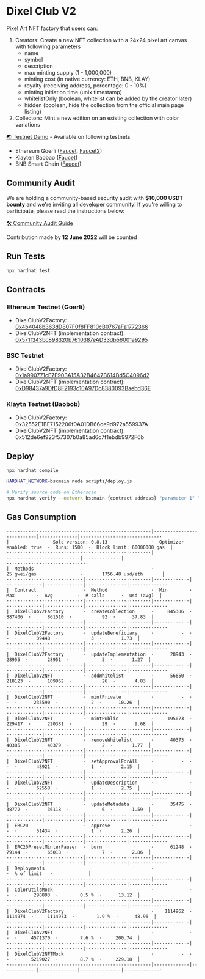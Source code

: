 # Dixel Club V2

Pixel Art NFT factory that users can:
1. Creators: Create a new NFT collection with a 24x24 pixel art canvas with following parameters
    - name
    - symbol
    - description
    - max minting supply (1 - 1,000,000)
    - minting cost (in native currency: ETH, BNB, KLAY)
    - royalty (receiving address, percentage: 0 - 10%)
    - minting initiation time (unix timestamp)
    - whitelistOnly (boolean, whitelist can be added by the creator later)
    - hidden (boolean, hide the collection from the official main page listing)
2. Collectors: Mint a new edition on an existing collection with color variations

[🌏 Testnet Demo](https://v2testnet.dixel.club/) - Available on following testnets
- Ethereum Goerli ([Faucet](https://goerli-faucet.mudit.blog/), [Faucet2](https://faucet.paradigm.xyz/))
- Klayten Baobao ([Faucet](https://baobab.wallet.klaytn.foundation/faucet))
- BNB Smart Chain ([Faucet](https://testnet.binance.org/faucet-smart))

## Community Audit
We are holding a community-based security audit with **$10,000 USDT bounty** and we're inviting all developer community!
If you're willing to participate, please read the instructions below:

[🛠 Community Audit Guide](https://github.com/Steemhunt/dixel-v2-contract/blob/main/COMMUNITY_AUDIT.md)

Contribution made by **12 June 2022** will be counted

## Run Tests
```bash
npx hardhat test
```

## Contracts

### Ethereum Testnet (Goerli)
- DixelClubV2Factory: [0x4b4048b363dD807F0f8FF810cB0767aFa1772366](https://goerli.etherscan.io/address/0x4b4048b363dD807F0f8FF810cB0767aFa1772366#code)
- DixelClubV2NFT (implementation contract): [0x571f343bc898320b7610387eAD33db56001a9295](https://goerli.etherscan.io/address/0x571f343bc898320b7610387eAD33db56001a9295#code)

### BSC Testnet
- DixelClubV2Factory: [0x1a990771cE7F903A15A32B4647B614Bd5C4096d2](https://testnet.bscscan.com/address/0x1a990771cE7F903A15A32B4647B614Bd5C4096d2#code)
- DixelClubV2NFT (implementation contract): [0xD98437a9DfD8F2193c10A97Dc8380093Baebd36E](https://testnet.bscscan.com/address/0xD98437a9DfD8F2193c10A97Dc8380093Baebd36E#code)

### Klaytn Testnet (Baobob)
- DixelClubV2Factory: 0x32552E1BE7152206f0A01DB66de9d972a559937A
- DixelClubV2NFT (implementation contract): 0x512de6ef923f57307b0a85ad6c7f1ebdb9972F6b

## Deploy
```bash
npx hardhat compile

HARDHAT_NETWORK=bscmain node scripts/deploy.js

# Verify source code on Etherscan
npx hardhat verify --network bscmain {contract address} "parameter 1" "parameter 2"
```

## Gas Consumption
```
·----------------------------------------------------|---------------------------|--------------|-----------------------------·
|                Solc version: 0.8.13                ·  Optimizer enabled: true  ·  Runs: 1500  ·  Block limit: 60000000 gas  │
·····················································|···························|··············|······························
|  Methods                                           ·               25 gwei/gas                ·       1756.48 usd/eth       │
····························|························|·············|·············|··············|···············|··············
|  Contract                 ·  Method                ·  Min        ·  Max        ·  Avg         ·  # calls      ·  usd (avg)  │
····························|························|·············|·············|··············|···············|··············
|  DixelClubV2Factory       ·  createCollection      ·     845306  ·     887406  ·      861510  ·           92  ·      37.83  │
····························|························|·············|·············|··············|···············|··············
|  DixelClubV2Factory       ·  updateBeneficiary     ·          -  ·          -  ·       39448  ·            3  ·       1.73  │
····························|························|·············|·············|··············|···············|··············
|  DixelClubV2Factory       ·  updateImplementation  ·      28943  ·      28955  ·       28951  ·            3  ·       1.27  │
····························|························|·············|·············|··············|···············|··············
|  DixelClubV2NFT           ·  addWhitelist          ·      56650  ·     218123  ·      109962  ·           26  ·       4.83  │
····························|························|·············|·············|··············|···············|··············
|  DixelClubV2NFT           ·  mintPrivate           ·          -  ·          -  ·      233590  ·            2  ·      10.26  │
····························|························|·············|·············|··············|···············|··············
|  DixelClubV2NFT           ·  mintPublic            ·     195073  ·     229417  ·      220381  ·           29  ·       9.68  │
····························|························|·············|·············|··············|···············|··············
|  DixelClubV2NFT           ·  removeWhitelist       ·      40373  ·      40385  ·       40379  ·            2  ·       1.77  │
····························|························|·············|·············|··············|···············|··············
|  DixelClubV2NFT           ·  setApprovalForAll     ·          -  ·          -  ·       48921  ·            1  ·       2.15  │
····························|························|·············|·············|··············|···············|··············
|  DixelClubV2NFT           ·  updateDescription     ·          -  ·          -  ·       62558  ·            1  ·       2.75  │
····························|························|·············|·············|··············|···············|··············
|  DixelClubV2NFT           ·  updateMetadata        ·      35475  ·      38772  ·       36118  ·            6  ·       1.59  │
····························|························|·············|·············|··············|···············|··············
|  ERC20                    ·  approve               ·          -  ·          -  ·       51434  ·            1  ·       2.26  │
····························|························|·············|·············|··············|···············|··············
|  ERC20PresetMinterPauser  ·  burn                  ·      61248  ·      79144  ·       65018  ·            7  ·       2.86  │
····························|························|·············|·············|··············|···············|··············
|  Deployments                                       ·                                          ·  % of limit   ·             │
·····················································|·············|·············|··············|···············|··············
|  ColorUtilsMock                                    ·          -  ·          -  ·      298893  ·        0.5 %  ·      13.12  │
·····················································|·············|·············|··············|···············|··············
|  DixelClubV2Factory                                ·    1114962  ·    1114974  ·     1114973  ·        1.9 %  ·      48.96  │
·····················································|·············|·············|··············|···············|··············
|  DixelClubV2NFT                                    ·          -  ·          -  ·     4571370  ·        7.6 %  ·     200.74  │
·····················································|·············|·············|··············|···············|··············
|  DixelClubV2NFTMock                                ·          -  ·          -  ·     5219027  ·        8.7 %  ·     229.18  │
·----------------------------------------------------|-------------|-------------|--------------|---------------|-------------·
```
